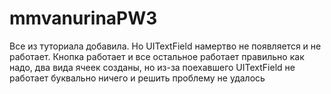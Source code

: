 # mmvanurinaPW3

Все из туториала добавила. Но UITextField намертво не появляется и не работает. Кнопка работает и все остальное работает правильно как надо, два вида ячеек созданы, но из-за поехавшего UITextField не работает буквально ничего и решить проблему не удалось
